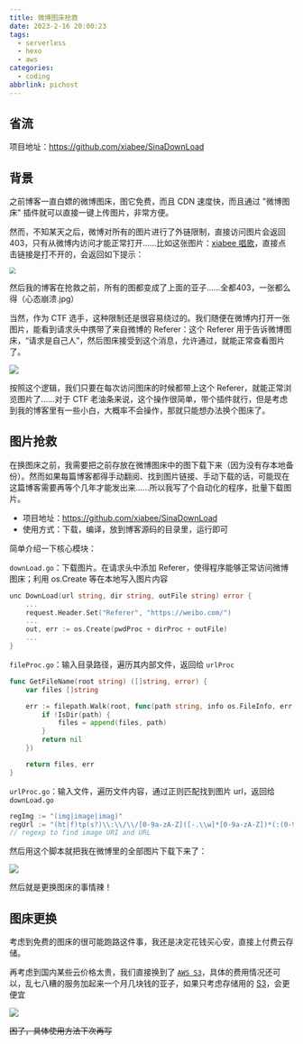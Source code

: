 ```yaml
---
title: 微博图床抢救
date: 2023-2-16 20:00:23
tags:
  - serverless
  - hexo
  - aws
categories:
  - coding
abbrlink: pichost
---
```




## 省流

项目地址：https://github.com/xiabee/SinaDownLoad

## 背景

之前博客一直白嫖的微博图床，图它免费，而且 CDN 速度快，而且通过 "微博图床" 插件就可以直接一键上传图片，非常方便。

然而，不知某天之后，微博对所有的图片进行了外链限制，直接访问图片会返回 403，只有从微博内访问才能正常打开......比如这张图片：[xiabee 唱歌](https://wx4.sinaimg.cn/mw690/0084b03xgy1hajm0n84ezj30yl0ry77u.jpg)，直接点击链接是打不开的，会返回如下提示：

<img src="https://s3.xiabee.cn/pic/2023/02/214daa16759f7a1c5b380d42dedebe37cd785402730fbb11e3db301168085279.png" style="zoom:67%;" />

然后我的博客在抢救之前，所有的图都变成了上面的亚子......全都403，一张都么得（心态崩溃.jpg）



当然，作为 CTF 选手，这种限制还是很容易绕过的。我们随便在微博内打开一张图片，能看到请求头中携带了来自微博的 Referer：这个 Referer 用于告诉微博图床，“请求是自己人”，然后图床接受到这个消息，允许通过，就能正常查看图片了。

![](https://s3.xiabee.cn/pic/2023/02/645dced5287dfa84fdc14c98f1abdd1fd129cdd6579832a32b4d841943ae4c2d.png)



按照这个逻辑，我们只要在每次访问图床的时候都带上这个 Referer，就能正常浏览图片了......对于 CTF 老油条来说，这个操作很简单，带个插件就行，但是考虑到我的博客里有一些小白，大概率不会操作，那就只能想办法换个图床了。



## 图片抢救

在换图床之前，我需要把之前存放在微博图床中的图下载下来（因为没有存本地备份）。然而如果每篇博客都得手动翻阅、找到图片链接、手动下载的话，可能现在这篇博客需要再等个几年才能发出来......所以我写了个自动化的程序，批量下载图片。

* 项目地址：https://github.com/xiabee/SinaDownLoad
* 使用方式：下载，编译，放到博客源码的目录里，运行即可



简单介绍一下核心模块：

`downLoad.go`：下载图片。在请求头中添加 Referer，使得程序能够正常访问微博图床；利用 os.Create 等在本地写入图片内容

```go
unc DownLoad(url string, dir string, outFile string) error {
	...
	request.Header.Set("Referer", "https://weibo.com/")
	...
	out, err := os.Create(pwdProc + dirProc + outFile)
	...
}
```



`fileProc.go`：输入目录路径，遍历其内部文件，返回给 `urlProc`

```go
func GetFileName(root string) ([]string, error) {
	var files []string

	err := filepath.Walk(root, func(path string, info os.FileInfo, err error) error {
		if !IsDir(path) {
			files = append(files, path)
		}
		return nil
	})

	return files, err
}
```



`urlProc.go`：输入文件，遍历文件内容，通过正则匹配找到图片 url，返回给 `downLoad.go`

```go
regImg := "(img|image|imag)"
regUrl := "(ht|f)tp(s?)\\:\\/\\/[0-9a-zA-Z]([-.\\w]*[0-9a-zA-Z])*(:(0-9)*)*(\\/?)([a-zA-Z0-9\\-\\.\\?\\,\\'\\/\\\\+&amp;%$#_]*)?"
// regexp to find image URI and URL
```





然后用这个脚本就把我在微博里的全部图片下载下来了：

![](https://s3.xiabee.cn/pic/2023/02/7e8b7d4139f4165f717554a0f871523c946ea87731802348c6ddf4156eb2ec6c.png)



然后就是更换图床的事情辣！



## 图床更换

考虑到免费的图床的很可能跑路这件事，我还是决定花钱买心安，直接上付费云存储。

再考虑到国内某些云价格太贵，我们直接换到了 [`AWS S3`](https://aws.amazon.com/s3/)，具体的费用情况还可以，乱七八糟的服务加起来一个月几块钱的亚子，如果只考虑存储用的 [S3](https://aws.amazon.com/s3/)，会更便宜

![](https://s3.xiabee.cn/pic/2023/02/93a954b3e7ed4669e61ee82c2caeda025080f092e18d1947e15ae576bb26e464.png)

~~困了，具体使用方法下次再写~~
